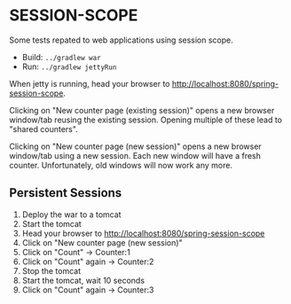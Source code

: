 SESSION-SCOPE
=============

Some tests repated to web applications using session scope.

* Build: `../gradlew war`
* Run: `../gradlew jettyRun`

When jetty is running, head your browser to <http://localhost:8080/spring-session-scope>.

Clicking on "New counter page (existing session)" opens a new
browser window/tab reusing the existing session. Opening multiple
of these lead to "shared counters".

Clicking on "New counter page (new session)" opens a new
browser window/tab using a new session. Each new window will have
a fresh counter. Unfortunately, old windows will now work any more.

Persistent Sessions
-------------------

1. Deploy the war to a tomcat
2. Start the tomcat
3. Head your browser to <http://localhost:8080/spring-session-scope>
4. Click on "New counter page (new session)"
5. Click on "Count" -> Counter:1
6. Click on "Count" again -> Counter:2
7. Stop the tomcat
8. Start the tomcat, wait 10 seconds
9. Click on "Count" again -> Counter:3


